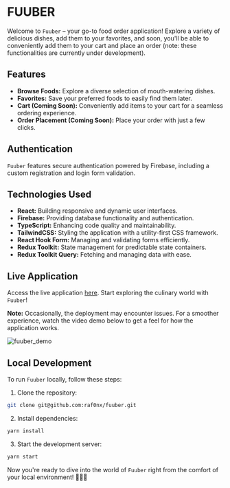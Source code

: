 # FUUBER

Welcome to `Fuuber` – your go-to food order application! Explore a variety of delicious dishes, add them to your favorites, and soon, you'll be able to conveniently add them to your cart and place an order (note: these functionalities are currently under development).

## Features

- **Browse Foods:** Explore a diverse selection of mouth-watering dishes.
- **Favorites:** Save your preferred foods to easily find them later.
- **Cart (Coming Soon):** Conveniently add items to your cart for a seamless ordering experience.
- **Order Placement (Coming Soon):** Place your order with just a few clicks.

## Authentication

`Fuuber` features secure authentication powered by Firebase, including a custom registration and login form validation.

## Technologies Used

- **React:** Building responsive and dynamic user interfaces.
- **Firebase:** Providing database functionality and authentication.
- **TypeScript:** Enhancing code quality and maintainability.
- **TailwindCSS:** Styling the application with a utility-first CSS framework.
- **React Hook Form:** Managing and validating forms efficiently.
- **Redux Toolkit:** State management for predictable state containers.
- **Redux Toolkit Query:** Fetching and managing data with ease.

## Live Application

Access the live application [here](https://food-order-app-9f2a7.web.app). Start exploring the culinary world with `Fuuber`!

**Note:** Occasionally, the deployment may encounter issues. For a smoother experience, watch the video demo below to get a feel for how the application works.

![fuuber_demo](https://github.com/raf0nx/fuuber/assets/69021954/c405b7d2-92bd-457d-a159-3d41e0ab02b8)

## Local Development

To run `Fuuber` locally, follow these steps:

1. Clone the repository:

```bash
git clone git@github.com:raf0nx/fuuber.git
```

2. Install dependencies:

```bash
yarn install
```

3. Start the development server:

```bash
yarn start
```

Now you're ready to dive into the world of `Fuuber` right from the comfort of your local environment! 🍔🍕🥗
